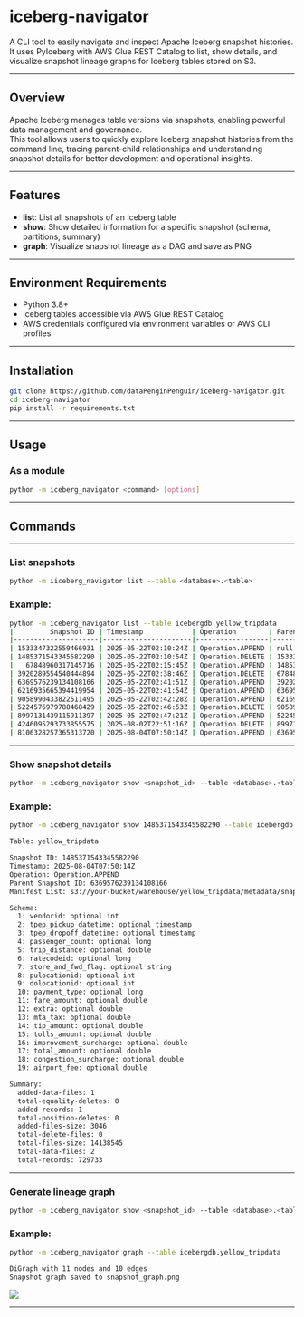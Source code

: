# iceberg-navigator

A CLI tool to easily navigate and inspect Apache Iceberg snapshot histories.  
It uses PyIceberg with AWS Glue REST Catalog to list, show details, and visualize snapshot lineage graphs for Iceberg tables stored on S3.

---

## Overview

Apache Iceberg manages table versions via snapshots, enabling powerful data management and governance.  
This tool allows users to quickly explore Iceberg snapshot histories from the command line, tracing parent-child relationships and understanding snapshot details for better development and operational insights.

---

## Features

- **list**: List all snapshots of an Iceberg table
- **show**: Show detailed information for a specific snapshot (schema, partitions, summary)
- **graph**: Visualize snapshot lineage as a DAG and save as PNG

---

## Environment Requirements

- Python 3.8+
- Iceberg tables accessible via AWS Glue REST Catalog
- AWS credentials configured via environment variables or AWS CLI profiles

---

## Installation

```bash
git clone https://github.com/dataPenginPenguin/iceberg-navigator.git
cd iceberg-navigator
pip install -r requirements.txt
```

---

## Usage

### As a module

```bash
python -m iceberg_navigator <command> [options]
```

---

## Commands

---

### List snapshots

```bash
python -m iiceberg_navigator list --table <database>.<table>
```

### Example:

```bash
python -m iceberg_navigator list --table icebergdb.yellow_tripdata
|         Snapshot ID | Timestamp            | Operation        | Parent Snapshot ID   |
|---------------------|----------------------|------------------|----------------------|
| 1533347322559466931 | 2025-05-22T02:10:24Z | Operation.APPEND | null                 |
| 1485371543345582290 | 2025-05-22T02:10:54Z | Operation.DELETE | 1533347322559466931  |
|   67848960317145716 | 2025-05-22T02:15:45Z | Operation.APPEND | 1485371543345582290  |
| 3920289554540444894 | 2025-05-22T02:38:46Z | Operation.DELETE | 67848960317145716    |
| 6369576239134108166 | 2025-05-22T02:41:51Z | Operation.APPEND | 3920289554540444894  |
| 6216935665394419954 | 2025-05-22T02:41:54Z | Operation.APPEND | 6369576239134108166  |
| 9058990433822511495 | 2025-05-22T02:42:28Z | Operation.APPEND | 6216935665394419954  |
| 5224576979788468429 | 2025-05-22T02:46:53Z | Operation.DELETE | 9058990433822511495  |
| 8997131439115911397 | 2025-05-22T02:47:21Z | Operation.APPEND | 5224576979788468429  |
| 4246095293733855575 | 2025-08-02T22:51:16Z | Operation.DELETE | 8997131439115911397  |
| 8106328257365313720 | 2025-08-04T07:50:14Z | Operation.APPEND | 6369576239134108166  |
```

---

### Show snapshot details

```bash
python -m iceberg_navigator show <snapshot_id> --table <database>.<table>
```

### Example:

```bash
python -m iceberg_navigator show 1485371543345582290 --table icebergdb.yellow_tripdata

Table: yellow_tripdata

Snapshot ID: 1485371543345582290
Timestamp: 2025-08-04T07:50:14Z
Operation: Operation.APPEND
Parent Snapshot ID: 6369576239134108166
Manifest List: s3://your-bucket/warehouse/yellow_tripdata/metadata/snap-8106328257365313720-1-a4fb8059-7bf8-4254-b640-bf1fcbf100dd.avro

Schema:
  1: vendorid: optional int
  2: tpep_pickup_datetime: optional timestamp
  3: tpep_dropoff_datetime: optional timestamp
  4: passenger_count: optional long
  5: trip_distance: optional double
  6: ratecodeid: optional long
  7: store_and_fwd_flag: optional string
  8: pulocationid: optional int
  9: dolocationid: optional int
  10: payment_type: optional long
  11: fare_amount: optional double
  12: extra: optional double
  13: mta_tax: optional double
  14: tip_amount: optional double
  15: tolls_amount: optional double
  16: improvement_surcharge: optional double
  17: total_amount: optional double
  18: congestion_surcharge: optional double
  19: airport_fee: optional double

Summary:
  added-data-files: 1
  total-equality-deletes: 0
  added-records: 1
  total-position-deletes: 0
  added-files-size: 3046
  total-delete-files: 0
  total-files-size: 14138545
  total-data-files: 2
  total-records: 729733
```

---

### Generate lineage graph

```bash
python -m iceberg_navigator show <snapshot_id> --table <database>.<table>
```

### Example:

```bash
python -m iceberg_navigator graph --table icebergdb.yellow_tripdata

DiGraph with 11 nodes and 10 edges
Snapshot graph saved to snapshot_graph.png
```

![](https://storage.googleapis.com/zenn-user-upload/14d88153d9e1-20250804.png)

---
